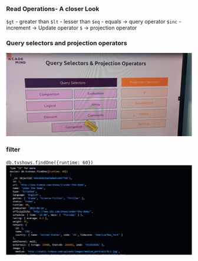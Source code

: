 ### Read Operations- A closer Look
`$gt` - greater than
`$lt` - lesser than
`$eq` - equals -> query operator
`$inc` - increment -> Update operator
`$` -> projection operator


### Query selectors and projection operators
![alt text](IMG_20240605_192121058.jpg)



### filter
`db.tvshows.findOne({runtime: 60})`
![alt text](image.png)